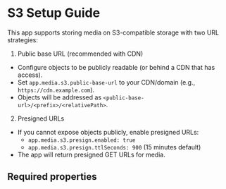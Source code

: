 # S3 Setup Guide

This app supports storing media on S3-compatible storage with two URL strategies:

1) Public base URL (recommended with CDN)
- Configure objects to be publicly readable (or behind a CDN that has access).
- Set `app.media.s3.public-base-url` to your CDN/domain (e.g., `https://cdn.example.com`).
- Objects will be addressed as `<public-base-url>/<prefix>/<relativePath>`.

2) Presigned URLs
- If you cannot expose objects publicly, enable presigned URLs:
  - `app.media.s3.presign.enabled: true`
  - `app.media.s3.presign.ttlSeconds: 900` (15 minutes default)
- The app will return presigned GET URLs for media.

## Required properties
